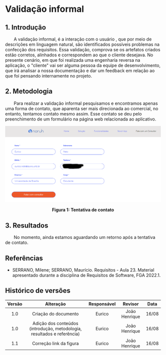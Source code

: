 # Validação informal

## 1. Introdução
<p>&emsp;&emsp;A validação informal, é a interação com o usuário , que por meio de descrições em linguagem natural, são identificados possíveis problemas na confecção dos requisitos. Essa validação, comprova se os artefatos criados estão corretos, alinhados e correspondem ao que o cliente desejava.
No presente cenário, em que foi realizada uma engenharia reversa na aplicação, o "cliente" vai ser alguma pessoa da equipe de desenvolvimento, que irá analisar a nossa documentação e dar um feedback em relação ao que foi pensando internamente no projeto.</p>

## 2. Metodologia
<p>&emsp;&emsp;Para realizar a validação informal pesquisamos e encontramos apenas uma forma de contato, que aparenta ser mais direcionada ao comercial, no entanto, tentamos contato mesmo assim. Esse contato se deu pelo preenchimento de um formulário na página web relacionada ao aplicativo.</p>

<center>

![Imagem da tentativa de contato](../../assets/validacao-informal/contato-noruh.png)
</center>
<figcaption align='center'>
    <b>Figura 1: Tentativa de contato</b>
</figcaption>

## 3. Resultados
<p>&emsp;&emsp;No momento, ainda estamos aguardando um retorno após a tentativa de contato.</p>

## Referências
- SERRANO, Milene; SERRANO, Maurício. Requisitos - Aula 23. Material apresentado durante a disciplina de Requisitos de Software, FGA 2022.1.

## Histórico de versões

| Versão |                Alteração               | Responsável |         Revisor        |  Data |
|:------:|:--------------------------------------:|:-----------:|:----------------------:|:-----:|
|   1.0  | Criação do documento           |    Eurico  | João Henrique | 16/08 |
|   1.0  | Adição dos conteúdos (introdução, metodologia, resultados e referência)           |    Eurico  | João Henrique | 16/08 |
|   1.1  | Correção link da figura           |    Eurico  | João Henrique | 16/08 |